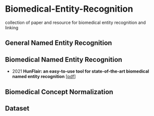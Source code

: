 # Biomedical-Entity-Recognition
collection of paper and resource for biomedical entity recognition and linking

## General Named Entity Recognition

## Biomedical Named Entity Recognition
- 2021 __HunFlair: an easy-to-use tool for state-of-the-art biomedical named entity recognition__ [[pdf](https://academic.oup.com/bioinformatics/article/37/17/2792/6122692)]



## Biomedical Concept Normalization



## Dataset
